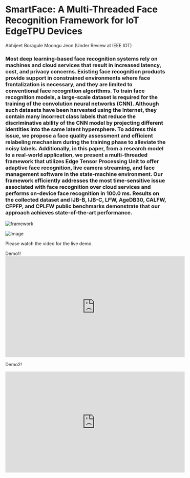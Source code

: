 <h1>SmartFace: A Multi-Threaded Face Recognition Framework for IoT EdgeTPU Devices</h1>
Abhijeet Boragule Moongu Jeon (Under Review at IEEE IOT)

<h3>Most deep learning-based face recognition systems rely on machines and cloud services that result in increased latency, cost, and privacy concerns. Existing face recognition products provide support in constrained environments where face frontalization is necessary, and they are limited to conventional face recognition algorithms. To train face recognition models, a large-scale dataset is required for the training of the convolution neural networks (CNN). Although such datasets have been harvested using the Internet, they contain many incorrect class labels that reduce the discriminative ability of the CNN model by projecting different identities into the same latent hypersphere. To address this issue, we propose a face quality assessment and efficient relabeling  mechanism during the training phase to alleviate the noisy labels. Additionally, in this paper, from a research model to a real-world application, we present a multi-threaded framework that utilizes Edge Tensor Processing Unit to offer adaptive face recognition, live camera streaming, and face management software in the state-machine environment. Our framework efficiently addresses the most time-sensitive issue associated with face recognition over cloud services and performs on-device face recognition in 100.0 ms. Results on the collected dataset and IJB-B, IJB-C, LFW, AgeDB30, CALFW, CFPFP, and CPLFW public benchmarks demonstrate that our approach achieves state-of-the-art performance. </h3>



![framework](https://user-images.githubusercontent.com/84734809/178390443-33a2cc42-660f-4457-8d2d-8761c0f52d18.jpg)



![Image](https://user-images.githubusercontent.com/84734809/178389161-fcabe32f-274d-4c71-b213-e5101e3871dc.png)




Please watch the video for the live demo.
<div>
Demo1!

<iframe width="560" height="315" src="https://www.youtube.com/embed/s9dAEyYVOEA" title="YouTube video player" frameborder="0" allow="accelerometer; autoplay; clipboard-write; encrypted-media; gyroscope; picture-in-picture" allowfullscreen></iframe>

Demo2!

<iframe width="560" height="315" src="https://www.youtube.com/embed/tVh5ObC0ygE" title="YouTube video player" frameborder="0" allow="accelerometer; autoplay; clipboard-write; encrypted-media; gyroscope; picture-in-picture" allowfullscreen></iframe>
  </div>
